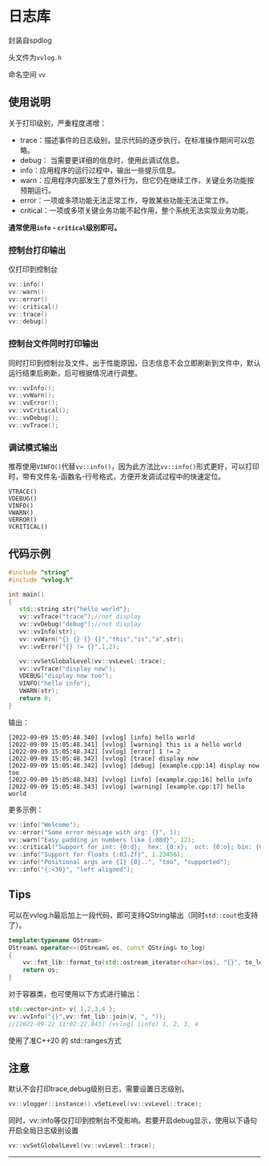 # 日志库

封装自spdlog

头文件为`vvlog.h`

命名空间 `vv`

## 使用说明

关于打印级别，严重程度递增：

- trace：描述事件的日志级别，显示代码的逐步执行，在标准操作期间可以忽略。
- debug： 当需要更详细的信息时，使用此调试信息。
- info：应用程序的运行过程中，输出一些提示信息。
- warn：应用程序内部发生了意外行为，但它仍在继续工作，关键业务功能按预期运行。
- error：一项或多项功能无法正常工作，导致某些功能无法正常工作。
- critical：一项或多项关键业务功能不起作用，整个系统无法实现业务功能。

**通常使用`info` - `critical`级别即可。**

### 控制台打印输出

仅打印到控制台

```cpp
vv::info()
vv::warn()
vv::error()
vv::critical()
vv::trace()
vv::debug()
```

### 控制台文件同时打印输出

同时打印到控制台及文件。出于性能原因，日志信息不会立即刷新到文件中，默认运行结束后刷新，后可根据情况进行调整。

```cpp
vv::vvInfo();
vv::vvWarn();
vv::vvError();
vv::vvCritical();
vv::vvDebug();
vv::vvTrace();
```

### 调试模式输出

推荐使用`VINFO()`代替`vv::info()`，因为此方法比`vv::info()`形式更好，可以打印时，带有文件名-函数名-行号格式，方便开发调试过程中的快速定位。

```
VTRACE()
VDEBUG()
VINFO()
VWARN()
VERROR()
VCRITICAL()
```

## 代码示例

```cpp
#include "string"
#include "vvlog.h"

int main()
{
   std::string str{"hello world"};
   vv::vvTrace("trace");//not display
   vv::vvDebug("debug");//not display
   vv::vvInfo(str);
   vv::vvWarn("{} {} {} {}","this","is","a",str);
   vv::vvError("{} != {}",1,2);

   vv::vvSetGlobalLevel(vv::vvLevel::trace);
   vv::vvTrace("display now");
   VDEBUG("display now too");
   VINFO("hello info");
   VWARN(str);
   return 0;
}
```

输出：

```
[2022-09-09 15:05:48.340] [vvlog] [info] hello world
[2022-09-09 15:05:48.341] [vvlog] [warning] this is a hello world
[2022-09-09 15:05:48.342] [vvlog] [error] 1 != 2
[2022-09-09 15:05:48.342] [vvlog] [trace] display now
[2022-09-09 15:05:48.342] [vvlog] [debug] [example.cpp:14] display now too
[2022-09-09 15:05:48.343] [vvlog] [info] [example.cpp:16] hello info
[2022-09-09 15:05:48.343] [vvlog] [warning] [example.cpp:17] hello world
```

更多示例：

```cpp
vv::info("Welcome");
vv::error("Some error message with arg: {}", 1);
vv::warn("Easy padding in numbers like {:08d}", 12);
vv::critical("Support for int: {0:d};  hex: {0:x};  oct: {0:o}; bin: {0:b}", 42);
vv::info("Support for floats {:03.2f}", 1.23456);
vv::info("Positional args are {1} {0}..", "too", "supported");
vv::info("{:<30}", "left aligned");
```

## Tips

可以在vvlog.h最后加上一段代码，即可支持QString输出（同时`std::cout`也支持了）。

```c++
template<typename OStream>
OStream& operator<<(OStream& os, const QString& to_log)
{
	vv::fmt_lib::format_to(std::ostream_iterator<char>(os), "{}", to_log.toStdString());
	return os;
}
```

对于容器类，也可使用以下方式进行输出：

```c++
std::vector<int> v{ 1,2,3,4 };
vv::vvInfo("{}",vv::fmt_lib::join(v, ", "));
//[2022-09-22 11:02:22.843] [vvlog] [info] 1, 2, 3, 4
```

使用了准C++20 的 std::ranges方式

## 注意

默认不会打印trace,debug级别日志，需要设置日志级别。

```cpp
vv::vlogger::instance().vSetLevel(vv::vvLevel::trace);
```

同时，vv::info等仅打印到控制台不受影响。若要开启debug显示，使用以下语句开启全局日志级别设置

```cpp
vv::vvSetGlobalLevel(vv::vvLevel::trace);
```





----

